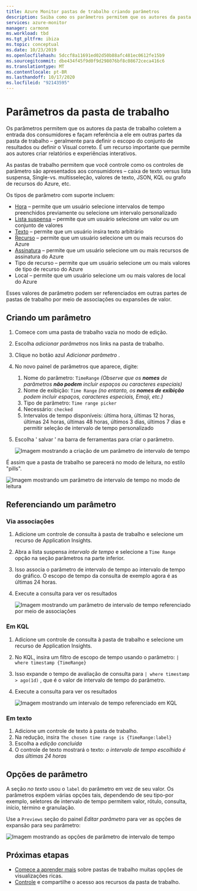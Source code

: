 ```yaml
---
title: Azure Monitor pastas de trabalho criando parâmetros
description: Saiba como os parâmetros permitem que os autores da pasta de trabalho coletem a entrada dos consumidores e faça referência a ele em outras partes da pasta de trabalho.
services: azure-monitor
manager: carmonm
ms.workload: tbd
ms.tgt_pltfrm: ibiza
ms.topic: conceptual
ms.date: 10/23/2019
ms.openlocfilehash: 5dccf8a11691ed02d50b88afc481ec0612fe15b9
ms.sourcegitcommit: dbe434f45f9d0f9d298076bf8c08672ceca416c6
ms.translationtype: MT
ms.contentlocale: pt-BR
ms.lasthandoff: 10/17/2020
ms.locfileid: "92143595"
---
```

# <a name="workbook-parameters"></a>Parâmetros da pasta de trabalho

Os parâmetros permitem que os autores da pasta de trabalho coletem a entrada dos consumidores e façam referência a ele em outras partes da pasta de trabalho – geralmente para definir o escopo do conjunto de resultados ou definir o Visual correto. É um recurso importante que permite aos autores criar relatórios e experiências interativos. 

As pastas de trabalho permitem que você controle como os controles de parâmetro são apresentados aos consumidores – caixa de texto versus lista suspensa, Single-vs. multisseleção, valores de texto, JSON, KQL ou grafo de recursos do Azure, etc.  

Os tipos de parâmetro com suporte incluem:
* [Hora](workbooks-time.md) – permite que um usuário selecione intervalos de tempo preenchidos previamente ou selecione um intervalo personalizado
* [Lista suspensa](workbooks-dropdowns.md) – permite que um usuário selecione um valor ou um conjunto de valores
* [Texto](workbooks-text.md) – permite que um usuário insira texto arbitrário
* [Recurso](workbooks-resources.md) – permite que um usuário selecione um ou mais recursos do Azure
* [Assinatura](workbooks-resources.md) – permite que um usuário selecione um ou mais recursos de assinatura do Azure
* Tipo de recurso – permite que um usuário selecione um ou mais valores de tipo de recurso do Azure
* Local – permite que um usuário selecione um ou mais valores de local do Azure

Esses valores de parâmetro podem ser referenciados em outras partes de pastas de trabalho por meio de associações ou expansões de valor.

## <a name="creating-a-parameter"></a>Criando um parâmetro
1. Comece com uma pasta de trabalho vazia no modo de edição.
2. Escolha _adicionar parâmetros_ nos links na pasta de trabalho.
3. Clique no botão azul _Adicionar parâmetro_ .
4. No novo painel de parâmetros que aparece, digite:
    1. Nome do parâmetro: `TimeRange` *(Observe que os __nomes__ de parâmetros **não podem** incluir espaços ou caracteres especiais)*
    2. Nome de exibição: `Time Range` *(no entanto, os __nomes de exibição__ podem incluir espaços, caracteres especiais, Emoji, etc.)*  
    2. Tipo de parâmetro: `Time range picker`
    3. Necessário: `checked`
    4. Intervalos de tempo disponíveis: última hora, últimas 12 horas, últimas 24 horas, últimas 48 horas, últimos 3 dias, últimos 7 dias e permitir seleção de intervalo de tempo personalizado
5. Escolha ' salvar ' na barra de ferramentas para criar o parâmetro.

   ![Imagem mostrando a criação de um parâmetro de intervalo de tempo](./media/workbooks-parameters/time-settings.png)

É assim que a pasta de trabalho se parecerá no modo de leitura, no estilo "pills".

   ![Imagem mostrando um parâmetro de intervalo de tempo no modo de leitura](./media/workbooks-parameters/parameters-time.png)

## <a name="referencing-a-parameter"></a>Referenciando um parâmetro
### <a name="via-bindings"></a>Via associações
1. Adicione um controle de consulta à pasta de trabalho e selecione um recurso de Application Insights.
2. Abra a lista suspensa _intervalo de tempo_ e selecione a `Time Range` opção na seção parâmetros na parte inferior.
3. Isso associa o parâmetro de intervalo de tempo ao intervalo de tempo do gráfico. O escopo de tempo da consulta de exemplo agora é as últimas 24 horas.
4. Execute a consulta para ver os resultados

    ![Imagem mostrando um parâmetro de intervalo de tempo referenciado por meio de associações](./media/workbooks-parameters/time-binding.png)

### <a name="in-kql"></a>Em KQL
1. Adicione um controle de consulta à pasta de trabalho e selecione um recurso de Application Insights.
2. No KQL, insira um filtro de escopo de tempo usando o parâmetro: `| where timestamp {TimeRange}`
3. Isso expande o tempo de avaliação de consulta para `| where timestamp > ago(1d)` , que é o valor de intervalo de tempo do parâmetro.
4. Execute a consulta para ver os resultados

    ![Imagem mostrando um intervalo de tempo referenciado em KQL](./media/workbooks-parameters/time-in-code.png)

### <a name="in-text"></a>Em texto 
1. Adicione um controle de texto à pasta de trabalho.
2. Na redução, insira `The chosen time range is {TimeRange:label}`
3. Escolha a _edição concluída_
4. O controle de texto mostrará o texto: _o intervalo de tempo escolhido é das últimas 24 horas_

## <a name="parameter-options"></a>Opções de parâmetro
A seção _no texto_ usou o `label` do parâmetro em vez de seu valor. Os parâmetros expõem várias opções tais, dependendo de seu tipo-por exemplo, seletores de intervalo de tempo permitem valor, rótulo, consulta, início, término e granulação.

Use a `Previews` seção do painel _Editar parâmetro_ para ver as opções de expansão para seu parâmetro:

![Imagem mostrando as opções de parâmetro de intervalo de tempo](./media/workbooks-parameters/time-previews.png)

## <a name="next-steps"></a>Próximas etapas

* [Comece a aprender mais](./workbooks-overview.md#visualizations) sobre pastas de trabalho muitas opções de visualizações ricas.
* [Controle](workbooks-access-control.md) e compartilhe o acesso aos recursos da pasta de trabalho.